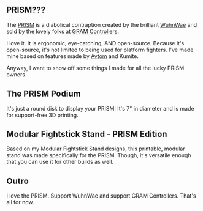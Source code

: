 ## PRISM???

The [PRISM](https://gramctrl.com/blogs/news/gram-prism) is a diabolical contraption created by the brilliant [WuhnWae](https://www.twitter.com/wuhnwae) and sold by the lovely folks at [GRAM Controllers](https://www.twitter.com/GRAMControllers). 

I love it. It is ergonomic, eye-catching, AND open-source. Because it's open-source, it's not limited to being used for platform fighters. I've made mine based on features made by [Avtom](https://www.github.com/avtom) and Kumite.

Anyway, I want to show off some things I made for all the lucky PRISM owners.

## The PRISM Podium

It's just a round disk to display your PRISM! It's 7" in diameter and is made for support-free 3D printing.

## Modular Fightstick Stand - PRISM Edition

Based on my Modular Fightstick Stand designs, this printable, modular stand was made specifically for the PRISM. Though, it's versatile enough that you can use it for other builds as well.

## Outro

I love the PRISM. Support WuhnWae and support GRAM Controllers. That's all for now.
